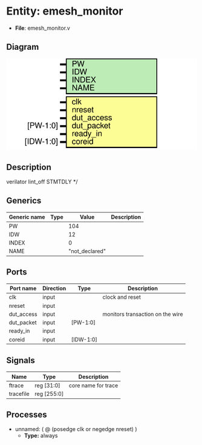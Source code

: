 # Entity: emesh_monitor

- **File**: emesh_monitor.v
## Diagram

![Diagram](emesh_monitor.svg "Diagram")
## Description

 verilator lint_off STMTDLY */

## Generics

| Generic name | Type | Value          | Description |
| ------------ | ---- | -------------- | ----------- |
| PW           |      | 104            |             |
| IDW          |      | 12             |             |
| INDEX        |      | 0              |             |
| NAME         |      | "not_declared" |             |
## Ports

| Port name  | Direction | Type      | Description                      |
| ---------- | --------- | --------- | -------------------------------- |
| clk        | input     |           | clock and reset                  |
| nreset     | input     |           |                                  |
| dut_access | input     |           | monitors transaction on the wire |
| dut_packet | input     | [PW-1:0]  |                                  |
| ready_in   | input     |           |                                  |
| coreid     | input     | [IDW-1:0] |                                  |
## Signals

| Name      | Type        | Description          |
| --------- | ----------- | -------------------- |
| ftrace    | reg [31:0]  | core name for trace  |
| tracefile | reg [255:0] |                      |
## Processes
- unnamed: ( @ (posedge clk or negedge nreset) )
  - **Type:** always
